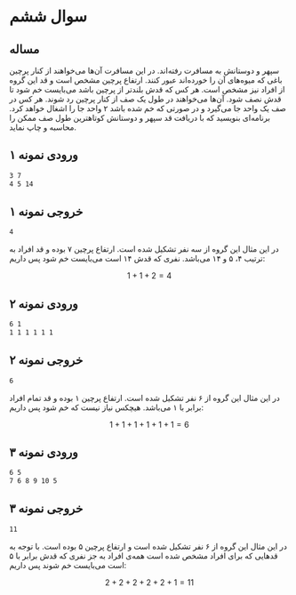 # سوال ششم
## مساله

سپهر و دوستانش به مسافرت رفته‌اند. در این مسافرت آن‌ها می‌خواهند از کنار پرچین باغی که میوه‌های آن را خورده‌اند عبور کنند. ارتفاع پرچین مشخص است و قد این گروه از افراد نیز مشخص است. هر کس که قدش بلندتر از پرچین باشد می‌بایست خم شود تا قدش نصف شود. آن‌ها می‌خواهند در طول یک صف از کنار پرچین رد شوند. هر کس در صف یک واحد جا می‌گیرد و در صورتی که خم شده باشد ۲ واحد جا را اشغال خواهد کرد. برنامه‌ای بنویسید که با دریافت قد سپهر و دوستانش کوتاهترین طول صف ممکن را محاسبه و چاپ نماید.

## ورودی نمونه ۱

```sh
3 7
4 5 14
```

## خروجی نمونه ۱

```sh
4
```

در این مثال این گروه از سه نفر تشکیل شده است. ارتفاع پرچین ۷ بوده و قد افراد به ترتیب ۴، ۵ و ۱۴ می‌باشد. نفری که قدش ۱۴ است می‌بایست خم شود پس داریم:

$$
1 + 1 + 2 = 4
$$

## ورودی نمونه ۲

```sh
6 1
1 1 1 1 1 1
```

## خروجی نمونه ۲

```sh
6
```

در این مثال این گروه از ۶ نفر تشکیل شده است. ارتفاع پرچین ۱ بوده و قد تمام افراد برابر با ۱ می‌باشد. هیچکس نیاز نیست که خم شود پس داریم:

$$
1+1+1+1+1+1=6
$$

## ورودی نمونه ۳

```sh
6 5
7 6 8 9 10 5
```

## خروجی نمونه ۳

```sh
11
```

در این مثال این گروه از ۶ نفر تشکیل شده است و ارتفاع پرچین ۵ بوده است. با توجه به قدهایی که برای افراد مشخص شده است همه‌ی افراد به جز نفری که قدش برابر با ۵ است می‌بایست خم شوند پس داریم:

$$
2+2+2+2+2+1=11
$$

